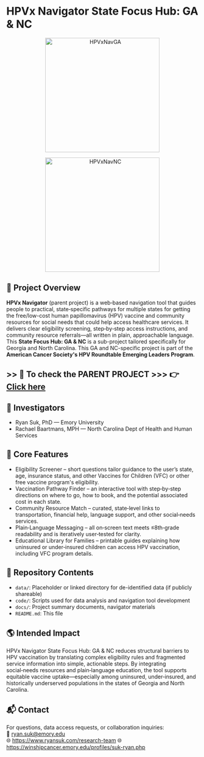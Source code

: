 # HPVx Navigator State Focus Hub: GA & NC

<p align="center">
  <img src="https://github.com/user-attachments/assets/25cbdc1f-2c87-4195-8865-456de56979e7" width="300" alt="HPVxNavGA"/>
</p> 
<p align="center">
  <img src="https://github.com/user-attachments/assets/358b2074-da8e-40b4-b949-008696912577" width="300" alt="HPVxNavNC"/>
</p>

## 📍 Project Overview

**HPVx Navigator** (parent project) is a web‑based navigation tool that guides people to practical, state‑specific pathways for multiple states for getting the free/low-cost human papillomavirus (HPV) vaccine and community resources for social needs that could help access healthcare services. It delivers clear eligibility screening, step‑by‑step access instructions, and community resource referrals—all written in plain, approachable language. This **State Focus Hub: GA & NC** is a sub-project tailored specifically for Georgia and North Carolina. This GA and NC-specific project is part of the **American Cancer Society's HPV Roundtable Emerging Leaders Program**.

## >> 🤖 To check the PARENT PROJECT >>> 👉[Click here](https://github.com/ryan-suk/HPVxNavigator)

## 👥 Investigators

- Ryan Suk, PhD — Emory University
- Rachael Baartmans, MPH — North Carolina Dept of Health and Human Services

## 🔑 Core Features

- Eligibility Screener – short questions tailor guidance to the user’s state, age, insurance status, and other Vaccines for Children (VFC) or other free vaccine program's eligibility.
- Vaccination Pathway Finder – an interactive tool with step‑by‑step directions on where to go, how to book, and the potential associated cost in each state.
- Community Resource Match – curated, state‑level links to transportation, financial help, language support, and other social‑needs services.
- Plain‑Language Messaging – all on‑screen text meets ≤8th‑grade readability and is iteratively user‑tested for clarity.
- Educational Library for Families – printable guides explaining how uninsured or under‑insured children can access HPV vaccination, including VFC program details.

## 📁 Repository Contents

- `data/`: Placeholder or linked directory for de-identified data (if publicly shareable)
- `code/`: Scripts used for data analysis and navigation tool development
- `docs/`: Project summary documents, navigator materials
- `README.md`: This file

## 🌎 Intended Impact

HPVx Navigator State Focus Hub: GA & NC reduces structural barriers to HPV vaccination by translating complex eligibility rules and fragmented service information into simple, actionable steps. By integrating social‑needs resources and plain‑language education, the tool supports equitable vaccine uptake—especially among uninsured, under‑insured, and historically underserved populations in the states of Georgia and North Carolina.

## 📬 Contact

For questions, data access requests, or collaboration inquiries:  
📧 ryan.suk@emory.edu  
🌐 https://www.ryansuk.com/research-team
🌐 https://winshipcancer.emory.edu/profiles/suk-ryan.php
